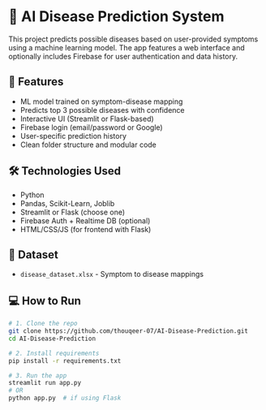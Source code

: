 # 🧠 AI Disease Prediction System

This project predicts possible diseases based on user-provided symptoms using a machine learning model. The app features a web interface and optionally includes Firebase for user authentication and data history.

## 🚀 Features

- ML model trained on symptom-disease mapping
- Predicts top 3 possible diseases with confidence
- Interactive UI (Streamlit or Flask-based)
- Firebase login (email/password or Google)
- User-specific prediction history
- Clean folder structure and modular code

## 🛠️ Technologies Used

- Python
- Pandas, Scikit-Learn, Joblib
- Streamlit or Flask (choose one)
- Firebase Auth + Realtime DB (optional)
- HTML/CSS/JS (for frontend with Flask)

## 🧪 Dataset

- `disease_dataset.xlsx` - Symptom to disease mappings

## 💻 How to Run

```bash
# 1. Clone the repo
git clone https://github.com/thouqeer-07/AI-Disease-Prediction.git
cd AI-Disease-Prediction

# 2. Install requirements
pip install -r requirements.txt

# 3. Run the app
streamlit run app.py
# OR
python app.py  # if using Flask
